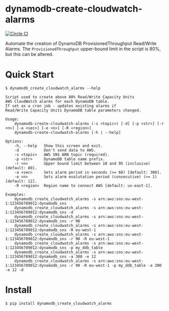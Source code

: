 # dynamodb-create-cloudwatch-alarms

[![Circle CI](https://circleci.com/gh/percolate/dynamodb-create-cloudwatch-alarms.svg?style=svg)](https://circleci.com/gh/percolate/dynamodb-create-cloudwatch-alarms)

Automate the creation of DynamoDB ProvisionedThroughput Read/Write Alarms.
The `ProvisionedThroughput` upper-bound limit in the script is 80%, but this can be altered.

# Quick Start
```
$ dynamodb_create_cloudwatch_alarms --help

Script used to create above 80% Read/Write Capacity Units
AWS CloudWatch alarms for each DynamoDB table.
If set as a cron job - updates existing alarms if
Read/Write Capacity Units DynamoDB table parameters changed.

Usage:
    dynamodb-create-cloudwatch-alarms (-s <topic>) [-d] [-p <str>] [-r <n>] [-a <sec>] [-e <n>] [-R <region>]
    dynamodb-create-cloudwatch-alarms [-h | --help]

Options:
    -h, --help   Show this screen and exit.
    -d           Don't send data to AWS.
    -s <topic>   AWS SNS ARN topic (required).
    -p <str>     DynamoDB table name prefix.
    -r <n>       Upper bound limit between 10 and 95 (inclusive) [default: 80].
    -a <sec>     Sets alarm period in seconds (>= 60) [default: 300].
    -e <n>       Sets alarm evalutation period (consecutive) (>= 1) [default: 12].
    -R <region>  Region name to connect AWS [default: us-east-1].

Examples:
    dynamodb_create_cloudwatch_alarms -s arn:aws:sns:eu-west-1:123456789012:dynamodb_sns
    dynamodb_create_cloudwatch_alarms -s arn:aws:sns:eu-west-1:123456789012:dynamodb_sns -d
    dynamodb_create_cloudwatch_alarms -s arn:aws:sns:eu-west-1:123456789012:dynamodb_sns -r 90
    dynamodb_create_cloudwatch_alarms -s arn:aws:sns:eu-west-1:123456789012:dynamodb_sns -R eu-west-1
    dynamodb_create_cloudwatch_alarms -s arn:aws:sns:eu-west-1:123456789012:dynamodb_sns -r 90 -R eu-west-1
    dynamodb_create_cloudwatch_alarms -s arn:aws:sns:eu-west-1:123456789012:dynamodb_sns -p my_ddb_table
    dynamodb_create_cloudwatch_alarms -s arn:aws:sns:eu-west-1:123456789012:dynamodb_sns -a 300 -e 12
    dynamodb_create_cloudwatch_alarms -s arn:aws:sns:eu-west-1:123456789012:dynamodb_sns -r 90 -R eu-west-1 -p my_ddb_table -a 300 -e 12 -d
```

# Install
```bash
$ pip install dynamodb_create_cloudwatch_alarms
```
